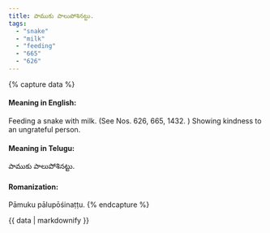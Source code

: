 ```yaml
---
title: పాముకు పాలుపోశినట్టు.
tags:
  - "snake"
  - "milk"
  - "feeding"
  - "665"
  - "626"
---
```


{% capture data %}
#### Meaning in English:
Feeding a snake with milk.
(See Nos. 626, 665, 1432. )
Showing kindness to an ungrateful person.

#### Meaning in Telugu:
పాముకు పాలుపోశినట్టు.

#### Romanization:
Pāmuku pālupōśinaṭṭu.
{% endcapture %}

{{ data | markdownify }}

